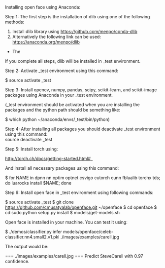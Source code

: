 Installing open face using Anaconda:

Step 1: The first step is the installation of dlib using one of the following methods:
  1. Install dlib library using https://github.com/menpo/conda-dlib
  2. Alternatively the following link can be used: https://anaconda.org/menpo/dlib
  * The 


If you complete all steps, dlib will be installed in _test environment.

Step 2: Activate _test environment using this command:

$ source activate _test

Step 3: Install opencv, numpy, pandas, scipy, scikit-learn, and scikit-image packages using Anaconda in your _test environment.

(_test environment should be activated when you are installing the packages and the python path should be something like:

$ which python ~/anaconda/envs/_test/bin/python)

Step 4: After installing all packages you should deactivate _test environment using this command: <br />
source deactivate _test

Step 5: Install torch using:

http://torch.ch/docs/getting-started.html#_

And install all necessary packages using this command:

$ for NAME in dpnn nn optim optnet csvigo cutorch cunn fblualib torchx tds; do luarocks install $NAME; done

Step 6: Install open face in _test environment using following commands:

$ source activate _test $ git clone https://github.com/cmusatyalab/openface.git ~/openface $ cd openface $ cd sudo python setup.py install $ models/get-models.sh

Open face is installed in your machine. You can test it using:

$ ./demos/classifier.py infer models/openface/celeb-classifier.nn4.small2.v1.pkl ./images/examples/carell.jpg

The output would be:

=== ./images/examples/carell.jpg === Predict SteveCarell with 0.97 confidence.
